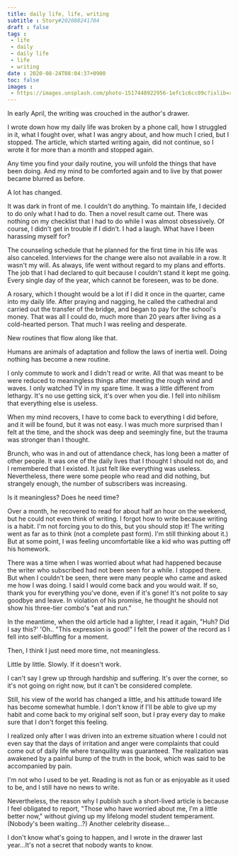 ```yaml
---
title: daily life, life, writing
subtitle : Story#202008241704
draft : false
tags :
 - life
 - daily
 - daily life
 - life
 - writing
date : 2020-08-24T08:04:37+0900
toc: false
images : 
 - https://images.unsplash.com/photo-1517448922956-1efc1c6cc09c?ixlib=rb-1.2.1&q=80&fm=jpg&crop=entropy&cs=tinysrgb&w=1080&fit=max&ixid=eyJhcHBfaWQiOjE1NTU0OX0
---
```


In early April, the writing was crouched in the author's drawer.  

I wrote down how my daily life was broken by a phone call, how I struggled in it, what I fought over, what I was angry about, and how much I cried, but I stopped. The article, which started writing again, did not continue, so I wrote it for more than a month and stopped again.  

Any time you find your daily routine, you will unfold the things that have been doing. And my mind to be comforted again and to live by that power became blurred as before.  

  

A lot has changed.  

It was dark in front of me. I couldn't do anything. To maintain life, I decided to do only what I had to do. Then a novel result came out. There was nothing on my checklist that I had to do while I was almost obsessively. Of course, I didn't get in trouble if I didn't. I had a laugh. What have I been harassing myself for?  

The counseling schedule that he planned for the first time in his life was also canceled. Interviews for the change were also not available in a row. It wasn't my will. As always, life went without regard to my plans and efforts. The job that I had declared to quit because I couldn't stand it kept me going. Every single day of the year, which cannot be foreseen, was to be done.  

A rosary, which I thought would be a lot if I did it once in the quarter, came into my daily life. After praying and nagging, he called the cathedral and carried out the transfer of the bridge, and began to pay for the school's money. That was all I could do, much more than 20 years after living as a cold-hearted person. That much I was reeling and desperate.  

New routines that flow along like that.  

Humans are animals of adaptation and follow the laws of inertia well. Doing nothing has become a new routine.  

I only commute to work and I didn't read or write. All that was meant to be were reduced to meaningless things after meeting the rough wind and waves. I only watched TV in my spare time. It was a little different from lethargy. It's no use getting sick, it's over when you die. I fell into nihilism that everything else is useless.  

When my mind recovers, I have to come back to everything I did before, and it will be found, but it was not easy. I was much more surprised than I felt at the time, and the shock was deep and seemingly fine, but the trauma was stronger than I thought.  

Brunch, who was in and out of attendance check, has long been a matter of other people. It was one of the daily lives that I thought I should not do, and I remembered that I existed. It just felt like everything was useless. Nevertheless, there were some people who read and did nothing, but strangely enough, the number of subscribers was increasing.  

Is it meaningless? Does he need time?  

Over a month, he recovered to read for about half an hour on the weekend, but he could not even think of writing. I forgot how to write because writing is a habit. I'm not forcing you to do this, but you should stop it! The writing went as far as to think (not a complete past form). I'm still thinking about it.) But at some point, I was feeling uncomfortable like a kid who was putting off his homework.  

There was a time when I was worried about what had happened because the writer who subscribed had not been seen for a while. I stopped there. But when I couldn't be seen, there were many people who came and asked me how I was doing. I said I would come back and you would wait. If so, thank you for everything you've done, even if it's gone! It's not polite to say goodbye and leave. In violation of his promise, he thought he should not show his three-tier combo's "eat and run."  

In the meantime, when the old article had a lighter, I read it again, "Huh? Did I say this?' 'Oh.. "This expression is good!" I felt the power of the record as I fell into self-bluffing for a moment.  

Then, I think I just need more time, not meaningless.  

  

Little by little. Slowly. If it doesn't work.  

I can't say I grew up through hardship and suffering. It's over the corner, so it's not going on right now, but it can't be considered complete.  

Still, his view of the world has changed a little, and his attitude toward life has become somewhat humble. I don't know if I'll be able to give up my habit and come back to my original self soon, but I pray every day to make sure that I don't forget this feeling.  

I realized only after I was driven into an extreme situation where I could not even say that the days of irritation and anger were complaints that could come out of daily life where tranquility was guaranteed. The realization was awakened by a painful bump of the truth in the book, which was said to be accompanied by pain.  

I'm not who I used to be yet. Reading is not as fun or as enjoyable as it used to be, and I still have no news to write.  

Nevertheless, the reason why I publish such a short-lived article is because I feel obligated to report, "Those who have worried about me, I'm a little better now," without giving up my lifelong model student temperament.(Nobody's been waiting...?) Another celebrity disease...  

  

I don't know what's going to happen, and I wrote in the drawer last year...It's not a secret that nobody wants to know.  

